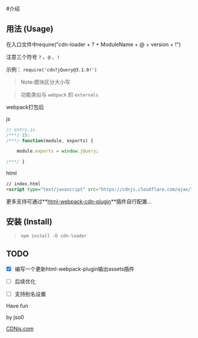#介绍

## 用法 (Usage)

在入口文件中require("cdn-loader + ? + ModuleName + @ + version + !")

注意三个符号 `?` 、`@` 、`!`

示例： `require('cdn?jQuery@3.1.0!')`

> Note:模块区分大小写

> 功能类似与 `webpack` 的 `externals`

webpack打包后

js

``` javascript
// entry.js
/***/ 15:
/***/ function(module, exports) {

    module.exports = window.jQuery;

/***/ }

```
html
``` html
// index.html
<script type="text/javascript" src="https://cdnjs.cloudflare.com/ajax/libs/jquery/3.1.0/jquery.min.js"></script>


```

更多支持可通过**[html-webpack-cdn-plugin](https://github.com/jso0/html-webpack-cdn-plugin)**插件自行配置...

## 安装 (Install)

> `npm install -D cdn-loader`

## TODO

- [x] 编写一个更新html-webpack-plugin输出assets插件
- [ ] 后续优化
- [ ] 支持别名设置


Have fun

by jso0

[CDNjs.com](https://cdnjs.com/libraries)
